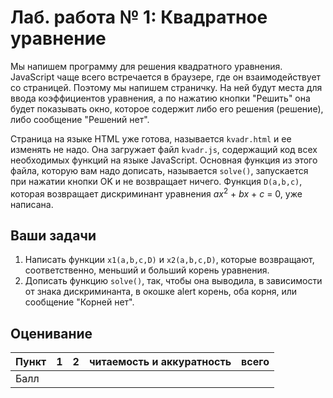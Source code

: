 
# Лаб. работа № 1: Квадратное уравнение

Мы напишем программу для решения квадратного уравнения. JavaScript чаще всего встречается в браузере, где он взаимодействует со страницей. Поэтому мы напишем страничку. На ней будут места
для ввода коэффициентов уравнения, а по нажатию кнопки "Решить" она будет показывать окно, которое содержит либо его решения (решение), либо сообщение "Решений нет".

Страница на языке HTML уже готова, называется `kvadr.html`  и ее изменять не надо. Она загружает файл `kvadr.js`,
содержащий код всех необходимых функций на языке JavaScript. Основная функция из этого файла, которую вам надо дописать, называется `solve()`, запускается при нажатии кнопки OK и не возвращает ничего. Функция `D(a,b,c)`, которая возвращает дискриминант уравнения *ax*<sup>2</sup> + *bx* + *c* = 0, уже написана.

## Ваши задачи
1. Написать функции `x1(a,b,c,D)` и `x2(a,b,c,D)`, которые возвращают, соответственно, меньший и больший корень уравнения.
2. Дописать функцию `solve()`, так, чтобы она выводила, в зависимости от знака дискриминанта, в окошке alert корень, оба корня, или сообщение "Корней нет".

## Оценивание
|Пункт  | 1 | 2 | читаемость и аккуратность | всего |
|---------|---|---|-----------------------------------------------------|-----|
|Балл| | | | |
